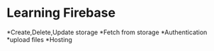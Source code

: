 # Learning Firebase
*Create,Delete,Update storage
*Fetch from storage 
*Authentication
*upload files
*Hosting


